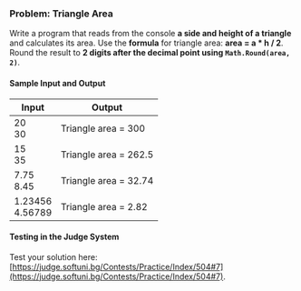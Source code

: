 ### Problem: Triangle Area

Write a program that reads from the console **a side and height of a triangle** and calculates its area. Use the **formula** for triangle area: **area = a * h / 2**. Round the result to **2 digits after the decimal point using `Math.Round(area, 2)`**.

#### Sample Input and Output

|       Input           |         Output         |
|--------------------|---------------------|
| 20 <br>30            | Triangle area = 300   |
| 15 <br>35            | Triangle area = 262.5 |
| 7.75 <br>8.45        | Triangle area = 32.74 |
| 1.23456 <br>4.56789  | Triangle area = 2.82  |

#### Testing in the Judge System

Test your solution here: [https://judge.softuni.bg/Contests/Practice/Index/504#7](https://judge.softuni.bg/Contests/Practice/Index/504#7).

